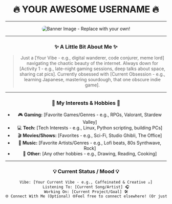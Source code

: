 <div align="center">

  # 🔥 YOUR AWESOME USERNAME 🔥

  ---

  <img src="https://placehold.co/600x200/1a1a1a/ffffff?text=Your+Cool+Banner+Here" alt="Banner Image - Replace with your own!" style="border-radius: 15px;"/>

  ---

  ### ✨ A Little Bit About Me ✨

  > Just a [Your Vibe - e.g., digital wanderer, code conjurer, meme lord] navigating the chaotic beauty of the internet.
  > Always down for [Activity 1 - e.g., late-night gaming sessions, deep talks about space, sharing cat pics].
  > Currently obsessed with [Current Obsession - e.g., learning Japanese, mastering sourdough, that one obscure indie game].

  ---

  ### 🚀 My Interests & Hobbies 🚀

  * 🎮 **Gaming:** [Favorite Games/Genres - e.g., RPGs, Valorant, Stardew Valley]
  * 💻 **Tech:** [Tech Interests - e.g., Linux, Python scripting, building PCs]
  * 🎬 **Movies/Shows:** [Favorites - e.g., Sci-Fi, Studio Ghibli, The Office]
  * 🎵 **Music:** [Favorite Artists/Genres - e.g., Lofi beats, 80s Synthwave, Rock]
  * 🎨 **Other:** [Any other hobbies - e.g., Drawing, Reading, Cooking]

  ---

  ### 💡 Current Status / Mood 💡

  ```txt
  Vibe: [Your Current Vibe - e.g., Caffeinated & Creative ☕]
  Listening To: [Current Song/Artist] 🎧
  Working On: [Current Project/Goal] 🛠️
🌐 Connect With Me (Optional) 🌐Feel free to connect elsewhere! (Or just DM me here!)[Platform 1 - e.g., GitHub]: [Your Link][Platform 2 - e.g., Twitter/X]: [Your Link][Platform 3 - e.g., Website/Portfolio]: [Your Link]
